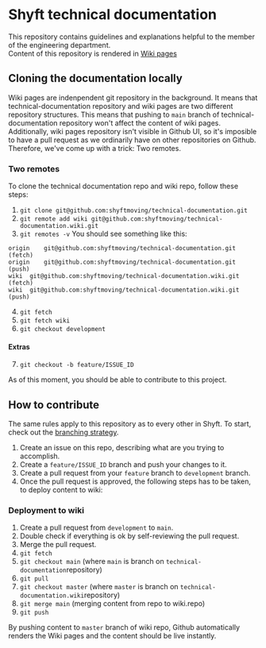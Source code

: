 # Shyft technical documentation

This repository contains guidelines and explanations helpful to the member of the engineering department.  
Content of this repository is rendered in [Wiki pages](https://github.com/shyftmoving/technical-documentation/wiki)

## Cloning the documentation locally

Wiki pages are indenpendent git repository in the background. It means that technical-documentation repository and wiki pages are two different repository structures. This means that pushing to `main` branch of technical-documentation repository won't affect the content of wiki pages.  
Additionally, wiki pages repository isn't visible in Github UI, so it's imposible to have a pull request as we ordinarily have on other repositories on Github.  
Therefore, we've come up with a trick: Two remotes.

### Two remotes

To clone the technical documentation repo and wiki repo, follow these steps:
1. `git clone git@github.com:shyftmoving/technical-documentation.git`
2. `git remote add wiki git@github.com:shyftmoving/technical-documentation.wiki.git`
3. `git remotes -v`
  You should see something like this:
  ```
  origin	git@github.com:shyftmoving/technical-documentation.git (fetch)
  origin	git@github.com:shyftmoving/technical-documentation.git (push)
  wiki	git@github.com:shyftmoving/technical-documentation.wiki.git (fetch)
  wiki	git@github.com:shyftmoving/technical-documentation.wiki.git (push)
  ```
4. `git fetch`
5. `git fetch wiki`
6. `git checkout development`

#### Extras
7. `git checkout -b feature/ISSUE_ID`

As of this moment, you should be able to contribute to this project.


## How to contribute

The same rules apply to this repository as to every other in Shyft. To start, check out the [branching strategy](https://github.com/shyftmoving/technical-documentation/wiki/Branching-strategy).

1. Create an issue on this repo, describing what are you trying to accomplish.
2. Create a `feature/ISSUE_ID` branch and push your changes to it.
3. Create a pull request from your `feature` branch to `development` branch.
5. Once the pull request is approved, the following steps has to be taken, to deploy content to wiki:

### Deployment to wiki
1. Create a pull request from `development` to `main`.
2. Double check if everything is ok by self-reviewing the pull request.
3. Merge the pull request.
4. `git fetch`
5. `git checkout main` (where `main` is branch on `technical-documentation`repository)
6. `git pull`
7. `git checkout master` (where `master` is branch on `technical-documentation.wiki`repository)
8. `git merge main` (merging content from repo to wiki.repo)
9. `git push`

By pushing content to `master` branch of wiki repo, Github automatically renders the Wiki pages and the content should be live instantly.
